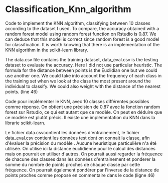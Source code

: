 # Classification_Knn_algorithm
Code to implement the KNN algorithm, classifying between 10 classes according to the dataset I used. To compare,
the accuracy obtained with a random forest model using random forest function on Rstudio is 0.87. We can deduce that
this model is correct since random forest is a good model for classification. It is worth knowing that there is 
an implementation of the KNN algorithm in the scikit-learn library.


The data.csv file contains the training dataset, data_eval.csv is the testing dataset to evaluate the accuracy.
Here I did not use particular heuristic. The formula for the distance between points is the Euclidian one but
we could use another one.
We could take into account the frequency of each class in the training set when we look at the class the most 
present around the individual to classify. 
We could also weight with the distance of the nearest points. (line 46)


Code pour implémenter le KNN, avec 10 classes différentes possibles comme réponse. On obtient une précision
de 0.87 avec la fonction random forest sur Rstudio, ce qui est autant que ce modèle. On peut en déduire que
ce modèle est plutôt précis. Il existe une implémentation du KNN dans la librarie scikit-learn.

Le fichier data.csvcontient les données d'entrainement, le fichier data_eval.csv contient les données test 
dont on connait la classe, afin d'évaluer la précision du modèle .
Aucune heuristique particulière n'a été utilisée. On utilise ici la distance euclidienne pour le calcul 
des distances mais on pourrait en utiliser d'autres.
On pourrait aussi regarder la fréquence de chacune des classes dans les données d'entrainement et ponderer 
la somme du nombre de points proches de chaque classe par cette fréquence.
On pourrait également pondérer par l'inverse de la distance de points proches comme proposé en commentaire
dans le code (ligne 46)

